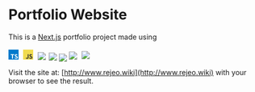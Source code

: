 # Portfolio Website

This is a [Next.js](https://nextjs.org/) portfolio project made using <br/>
<br/>
<img width="20px" style="padding-right:5px" src="https://raw.githubusercontent.com/github/explore/80688e429a7d4ef2fca1e82350fe8e3517d3494d/topics/typescript/typescript.png?size=48" /> 
<img width="20px" style="padding-right:5px" src="https://raw.githubusercontent.com/github/explore/80688e429a7d4ef2fca1e82350fe8e3517d3494d/topics/javascript/javascript.png?size=48" />
<img width="22px" style="padding-right:2px; margin-bottom: -1px" src="https://avatars.githubusercontent.com/u/109384852?s=48&v=4" />
<img width="25px" style="padding-right: -2px; margin-bottom: -2px" src="https://camo.githubusercontent.com/9771a2d4a7366d3c6d4793e17104eba9e88f0aec82f7165bfe6871455c26cb2c/68747470733a2f2f6173736574732e76657263656c2e636f6d2f696d6167652f75706c6f61642f76313636323133303535392f6e6578746a732f49636f6e5f6461726b5f6261636b67726f756e642e706e67" />
<img width="29px" style="padding-right:-1px; margin-bottom: -4px" src="https://avatars.githubusercontent.com/u/67109815?s=48&v=4" />
<img width="25px" style="padding-right: 5px;" src="https://user-images.githubusercontent.com/4060187/61057426-4e5a4600-a3c3-11e9-9114-630743e05814.png"/>
<img width="20px" style="padding-right: 5px; margin-bottom: 1px" src="https://camo.githubusercontent.com/3bcd317876dc122d3055613c7f5450134050d0c5a8683807c6f2e8e2178737b0/68747470733a2f2f6672616d657275736572636f6e74656e742e636f6d2f696d616765732f34386861395a52396f5a51475136675a38595566456c50335430412e706e67"/>

Visit the site at: [http://www.rejeo.wiki](http://www.rejeo.wiki) with your browser to see the result.

